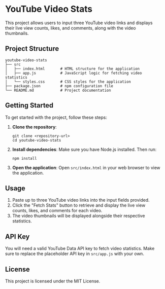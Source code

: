 # YouTube Video Stats

This project allows users to input three YouTube video links and displays their live view counts, likes, and comments, along with the video thumbnails.

## Project Structure

```
youtube-video-stats
├── src
│   ├── index.html       # HTML structure for the application
│   ├── app.js           # JavaScript logic for fetching video statistics
│   └── styles.css       # CSS styles for the application
├── package.json         # npm configuration file
└── README.md            # Project documentation
```

## Getting Started

To get started with the project, follow these steps:

1. **Clone the repository**:
   ```
   git clone <repository-url>
   cd youtube-video-stats
   ```

2. **Install dependencies**:
   Make sure you have Node.js installed. Then run:
   ```
   npm install
   ```

3. **Open the application**:
   Open `src/index.html` in your web browser to view the application.

## Usage

1. Paste up to three YouTube video links into the input fields provided.
2. Click the "Fetch Stats" button to retrieve and display the live view counts, likes, and comments for each video.
3. The video thumbnails will be displayed alongside their respective statistics.

## API Key

You will need a valid YouTube Data API key to fetch video statistics. Make sure to replace the placeholder API key in `src/app.js` with your own.

## License

This project is licensed under the MIT License.
